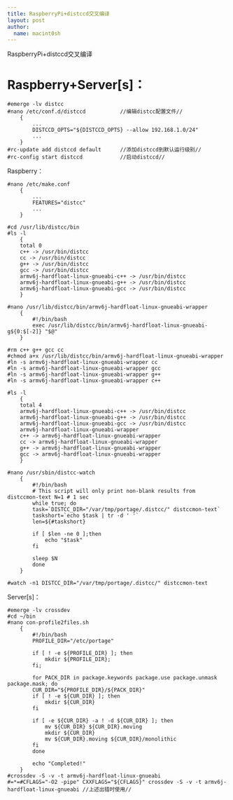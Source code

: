```yaml
---
title: RaspberryPi+distccd交叉编译 
layout: post
author:
  name: macint0sh
---
```

RaspberryPi+distccd交叉编译
# Raspberry+Server[s]：
    #emerge -lv distcc
    #nano /etc/conf.d/distccd           //编辑distcc配置文件//
        {
            ...
            DISTCCD_OPTS="${DISTCCD_OPTS} --allow 192.168.1.0/24"
            ...
        }
    #rc-update add distccd default      //添加distccd到默认运行级别//
    #rc-config start distccd            //启动distccd//
    
Raspberry：

    #nano /etc/make.conf
        {
            ...
            FEATURES="distcc"
            ...
        }
        
    #cd /usr/lib/distcc/bin 
    #ls -l
        {    
        total 0
        c++ -> /usr/bin/distcc
        cc -> /usr/bin/distcc
        g++ -> /usr/bin/distcc
        gcc -> /usr/bin/distcc
        armv6j-hardfloat-linux-gnueabi-c++ -> /usr/bin/distcc
        armv6j-hardfloat-linux-gnueabi-g++ -> /usr/bin/distcc
        armv6j-hardfloat-linux-gnueabi-gcc -> /usr/bin/distcc
        }
        
    #nano /usr/lib/distcc/bin/armv6j-hardfloat-linux-gnueabi-wrapper
        {
            #!/bin/bash
            exec /usr/lib/distcc/bin/armv6j-hardfloat-linux-gnueabi-g${0:$[-2]} "$@"
        }
    
    #rm c++ g++ gcc cc 
    #chmod a+x /usr/lib/distcc/bin/armv6j-hardfloat-linux-gnueabi-wrapper
    #ln -s armv6j-hardfloat-linux-gnueabi-wrapper cc
    #ln -s armv6j-hardfloat-linux-gnueabi-wrapper gcc
    #ln -s armv6j-hardfloat-linux-gnueabi-wrapper g++
    #ln -s armv6j-hardfloat-linux-gnueabi-wrapper c++
    
    #ls -l
        {
        total 4
        armv6j-hardfloat-linux-gnueabi-c++ -> /usr/bin/distcc
        armv6j-hardfloat-linux-gnueabi-g++ -> /usr/bin/distcc
        armv6j-hardfloat-linux-gnueabi-gcc -> /usr/bin/distcc
        armv6j-hardfloat-linux-gnueabi-wrapper
        c++ -> armv6j-hardfloat-linux-gnueabi-wrapper
        cc -> armv6j-hardfloat-linux-gnueabi-wrapper
        g++ -> armv6j-hardfloat-linux-gnueabi-wrapper
        gcc -> armv6j-hardfloat-linux-gnueabi-wrapper
        }
        
    #nano /usr/sbin/distcc-watch
        {
            #!/bin/bash
            # This script will only print non-blank results from distccmon-text N=1 # 1 sec
            while true; do
            task=`DISTCC_DIR="/var/tmp/portage/.distcc/" distccmon-text`
            taskshort=`echo $task | tr -d ' '`
            len=${#taskshort}
            
            if [ $len -ne 0 ];then 
                echo "$task"
            fi

            sleep $N
            done
        }
        
    #watch -n1 DISTCC_DIR="/var/tmp/portage/.distcc/" distccmon-text
    
Server[s]：
    
    #emerge -lv crossdev
    #cd ~/bin
    #nano con-profile2files.sh
        {
            #!/bin/bash
            PROFILE_DIR="/etc/portage"

            if [ ! -e ${PROFILE_DIR} ]; then
                mkdir ${PROFILE_DIR};
            fi;

            for PACK_DIR in package.keywords package.use package.unmask package.mask; do
            CUR_DIR="${PROFILE_DIR}/${PACK_DIR}"
            if [ ! -e ${CUR_DIR} ]; then
                mkdir ${CUR_DIR}
            fi

            if [ -e ${CUR_DIR} -a ! -d ${CUR_DIR} ]; then
                mv ${CUR_DIR} ${CUR_DIR}.moving
                mkdir ${CUR_DIR}
                mv ${CUR_DIR}.moving ${CUR_DIR}/monolithic
            fi
            done

            echo "Completed!"
        }
    #crossdev -S -v -t armv6j-hardfloat-linux-gnueabi 
    #=*=#CFLAGS="-O2 -pipe" CXXFLAGS="${CFLAGS}" crossdev -S -v -t armv6j-hardfloat-linux-gnueabi //上述出错时使用//
